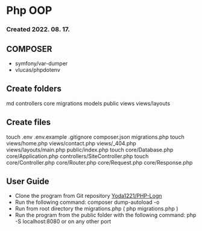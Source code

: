 # Php OOP
### Created 2022. 08. 17.

## COMPOSER
- symfony/var-dumper
- vlucas/phpdotenv

## Create folders
md controllers core migrations models public views views/layouts

## Create files
touch .env .env.example .gitignore composer.json migrations.php
touch views/home.php views/contact.php views/_404.php views/layouts/main.php public/index.php
touch core/Database.php core/Application.php controllers/SiteController.php
touch core/Controller.php core/Router.php core/Request.php core/Response.php

## User Guide
- Clone the program from Git repository [Yoda1221/PHP-Logn](https://github.com/Yoda1221/PHP-Login.git)
- Run the following command: composer dump-autoload -o
- Run from root directory the migrations.php ( php migrations.php )
- Run the program from the public folder with the following command: php -S localhost:8080 or on any other port